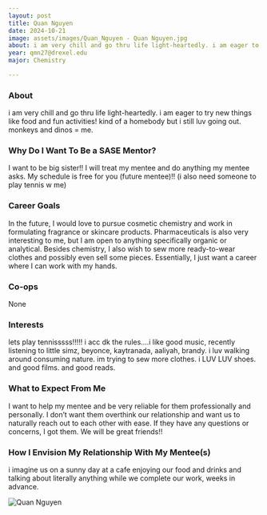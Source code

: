 ```yaml
---
layout: post
title: Quan Nguyen 
date: 2024-10-21
image: assets/images/Quan_Nguyen - Quan Nguyen.jpg
about: i am very chill and go thru life light-heartedly. i am eager to try new things like food and fun activities! kind of a homebody but i still luv going out. monkeys and dinos = me.
year: qmn27@drexel.edu
major: Chemistry

---
```


### About

i am very chill and go thru life light-heartedly. i am eager to try new things like food and fun activities! kind of a homebody but i still luv going out. monkeys and dinos = me.

### Why Do I Want To Be a SASE Mentor?

I want to be big sister!! I will treat my mentee and do anything my mentee asks. My schedule is free for you (future mentee)!! (i also need someone to play tennis w me)

### Career Goals

In the future, I would love to pursue cosmetic chemistry and work in formulating fragrance or skincare products. Pharmaceuticals is also very interesting to me, but I am open to anything specifically organic or analytical. Besides chemistry, I also wish to sew more ready-to-wear clothes and possibly even sell some pieces. Essentially, I just want a career where I can work with my hands.

### Co-ops

None

### Interests

lets play tennisssss!!!!! i acc dk the rules….i like good music, recently listening to little simz, beyonce, kaytranada, aaliyah, brandy. i luv walking around consuming nature. im trying to sew more clothes. i LUV LUV shoes. and good films. and good reads.

### What to Expect From Me

I want to help my mentee and be very reliable for them professionally and personally. I don’t want them overthink our relationship and want us to naturally reach out to each other with ease. If they have any questions or concerns, I got them. We will be great friends!! 

### How I Envision My Relationship With My Mentee(s) 

i imagine us on a sunny day at a cafe enjoying our food and drinks and talking about literally anything while we complete our work, weeks in advance.

<div class="text-center my-5">
    <img src="https://sase-drexel.github.io/mentorship-2024/assets/images/Quan_Nguyen - Quan Nguyen.jpg" alt="Quan Nguyen" class="rounded post-img" />
</div>
